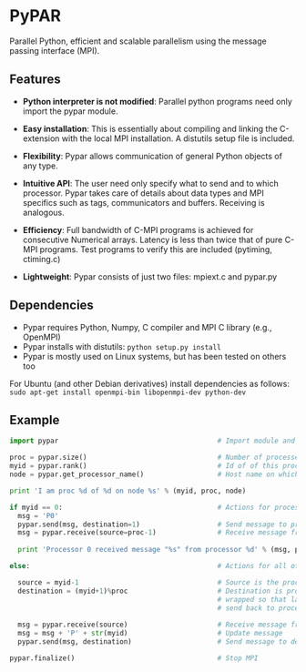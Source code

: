 # PyPAR 

Parallel Python, efficient and scalable parallelism using the message passing interface (MPI).


## Features

- **Python interpreter is not modified**: Parallel python programs need only
  import the pypar module.

- **Easy installation**: This is essentially about compiling and linking
  the C-extension with the local MPI installation. A distutils setup file
  is included.

- **Flexibility**: Pypar allows communication of general Python objects
  of any type.

- **Intuitive API**: The user need only specify what to send and to which
  processor.  Pypar takes care of details about data types and MPI specifics
  such as tags, communicators and buffers.  Receiving is analogous.

- **Efficiency**: Full bandwidth of C-MPI programs is achieved for consecutive
  Numerical arrays. Latency is less than twice that of pure C-MPI programs.
  Test programs to verify this are included (pytiming, ctiming.c)

- **Lightweight**: Pypar consists of just two files: mpiext.c and pypar.py

## Dependencies

- Pypar requires Python, Numpy, C compiler and MPI C library (e.g., OpenMPI)
- Pypar installs with distutils: `python setup.py install`
- Pypar is mostly used on Linux systems, but has been tested on others too

For Ubuntu (and other Debian derivatives) install dependencies as follows:
```sudo apt-get install openmpi-bin libopenmpi-dev python-dev```


## Example

```python
import pypar                                       # Import module and initialise MPI 

proc = pypar.size()                                # Number of processes as specified by mpirun
myid = pypar.rank()                                # Id of of this process (myid in [0, proc-1]) 
node = pypar.get_processor_name()                  # Host name on which current process is running

print 'I am proc %d of %d on node %s' % (myid, proc, node)

if myid == 0:                                      # Actions for process 0:
  msg = 'P0'  
  pypar.send(msg, destination=1)                   # Send message to proces 1 (right hand neighbour)
  msg = pypar.receive(source=proc-1)               # Receive message from last process
      
  print 'Processor 0 received message "%s" from processor %d' % (msg, proc-1)

else:                                              # Actions for all other processes:

  source = myid-1                                  # Source is the process to the left
  destination = (myid+1)%proc                      # Destination is process to the right
                                                   # wrapped so that last processor will 
                                                   # send back to proces 0  
  
  msg = pypar.receive(source)                      # Receive message from source 
  msg = msg + 'P' + str(myid)                      # Update message     
  pypar.send(msg, destination)                     # Send message to destination   

pypar.finalize()                                   # Stop MPI 
```
